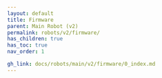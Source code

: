 ```yaml
---
layout: default
title: Firmware
parent: Main Robot (v2)
permalink: robots/v2/firmware/
has_children: true
has_toc: true
nav_order: 1

gh_link: docs/robots/main/v2/firmware/0_index.md
---
```

